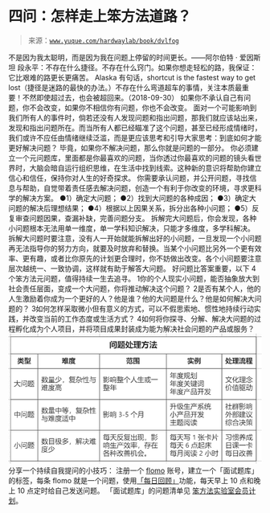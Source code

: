 # 四问：怎样走上笨方法道路？

> 来源：[`www.yuque.com/hardwaylab/book/dvlfog`](https://www.yuque.com/hardwaylab/book/dvlfog)

<ne-quote id="u2cd79b79" data-lake-id="u2cd79b79"><ne-p id="u3df3d121" data-lake-id="u3df3d121"><ne-text id="u4d19b9c9">不是因为我太聪明，而是因为我在问题上停留的时间更长。——阿尔伯特 · 爱因斯坦</ne-text></ne-p></ne-quote> <ne-p id="uf48687ef" data-lake-id="uf48687ef"><ne-text id="u0e468cf6">段永平：不存在什么捷径。不存在什么窍门。如果你想走轻松的路，我保证：它比艰难的路更长更痛苦。</ne-text></ne-p> <ne-p id="u5dd233ca" data-lake-id="u5dd233ca"><ne-text id="ue4fdcce2">Alaska 有句话，shortcut is the fastest way to get lost（捷径是迷路的最快的办法。）不存在什么弯道超车的事情，关注本质最重要！不然即使超过去，也会被超回来。（2018-09-30）</ne-text></ne-p> <ne-p id="u70e427ce" data-lake-id="u70e427ce"><ne-text id="u1742c32a">如果你不承认自己有问题，你不会改变，如果你不相信你有问题，你也不会改变。</ne-text></ne-p> <ne-p id="uca472452" data-lake-id="uca472452"><ne-text id="ud89e49e2">面对一个可能影响到我们所有人的事件时，倘若还没有人发现问题和指出问题，那我们就应该站出来，发现和指出问题所在。而当所有人都已经瞄准了这个问题，甚至已经形成情绪时，我们或许不应任由情绪继续泛滥，而是更应该思考和引导大家思考：到底如何才能更好解决问题？</ne-text></ne-p> <ne-p id="uaae84422" data-lake-id="uaae84422"><ne-text id="uded2d800">毕竟，</ne-text><ne-text id="u2a383ff7">如果你不解决问题，那么你就是问题的一部分。</ne-text></ne-p> <ne-p id="udd3e7c5f" data-lake-id="udd3e7c5f"><ne-text id="u2e8799b1">你必须建立一个元问题库，里面都是你最喜欢的问题，当你透过你最喜欢的问题的镜头看世界时，大脑会暗自运行组织思维，在生活中找到线索。这种新的意识将帮助你建立信心和信任，保持你对人生的好奇探求。</ne-text></ne-p> <ne-p id="ucaa014b8" data-lake-id="ucaa014b8"><ne-text id="ue0d8505d">你需要承认问题，并公开问题，寻找信息与帮助，自觉带着责任感去解决问题，创造一个有利于你改变的环境，寻求更科学的解决方案。</ne-text></ne-p> <ne-uli><ne-uli-i>●</ne-uli-i><ne-uli-c class="ne-uli-content" id="ucb75433b" data-lake-id="ucb75433b"><ne-text id="u7d177b47">1）确定大问题；</ne-text></ne-uli-c></ne-uli> <ne-uli><ne-uli-i>●</ne-uli-i><ne-uli-c class="ne-uli-content" id="u708c9007" data-lake-id="u708c9007"><ne-text id="ub0694226">2）找到大问题的各种成因；</ne-text></ne-uli-c></ne-uli> <ne-uli><ne-uli-i>●</ne-uli-i><ne-uli-c class="ne-uli-content" id="ub6a9dc5a" data-lake-id="ub6a9dc5a"><ne-text id="u6d431f21">3）确定大问题的解决后理想结果；</ne-text></ne-uli-c></ne-uli> <ne-uli><ne-uli-i>●</ne-uli-i><ne-uli-c class="ne-uli-content" id="u274598c0" data-lake-id="u274598c0"><ne-text id="u70ad7673">4）根据以上因果关系，拆分出各种小问题；</ne-text></ne-uli-c></ne-uli> <ne-uli><ne-uli-i>●</ne-uli-i><ne-uli-c class="ne-uli-content" id="u0ed7c07d" data-lake-id="u0ed7c07d"><ne-text id="udf3feff1">5）反复审查问题因果，查漏补缺，完善问题分支。</ne-text></ne-uli-c></ne-uli> <ne-p id="u3a7aff11" data-lake-id="u3a7aff11"><ne-text id="ua0c86952">拆解完大问题后，你会发现，各种小问题根本无法用单一维度，单一学科知识解决，只能才多维度，多学科解决。</ne-text></ne-p> <ne-p id="u525813c8" data-lake-id="u525813c8"><ne-text id="ud87abf9f">拆解大问题时要注意，没有人一开始就能拆解出好的小问题，一旦发现一个小问题再无法指导你的努力方向，就要及时放弃和替换。当某个小问题比另外一个更有效率、更有趣，或者比你原先的计划更合理时，你不妨做出改变。各个小问题要注意层次越统一、一致协调，这样就有助于解答大问题。</ne-text></ne-p> <ne-p id="a20d224c568e48b9d67847a2c66a8c01_p_0" data-lake-id="a20d224c568e48b9d67847a2c66a8c01_p_0"><ne-text id="u703214d1">好问题比答案重要，以下 4 个笨方法元问题，值得持续一生去追寻。</ne-text></ne-p> <ne-oli><ne-oli-i>1</ne-oli-i><ne-oli-c class="ne-oli-content" id="f7de0d8fb9dbd0e675de94be7b2d7e1e" data-lake-id="f7de0d8fb9dbd0e675de94be7b2d7e1e"><ne-text id="uc82c63b1">你的个人现实小问题，能否抽象放大到社会责任层面，变成一个大问题，你将推动解决这个问题？</ne-text></ne-oli-c></ne-oli> <ne-oli><ne-oli-i>2</ne-oli-i><ne-oli-c class="ne-oli-content" id="7a05f66d41c8ed74948715b39ffe1012" data-lake-id="7a05f66d41c8ed74948715b39ffe1012"><ne-text id="u531b1272">是否有某个人，他的人生激励着你成为一个更好的人？他是谁？他的大问题是什么？他是如何解决大问题的？</ne-text></ne-oli-c></ne-oli> <ne-oli><ne-oli-i>3</ne-oli-i><ne-oli-c class="ne-oli-content" id="4e530aee7ba3854d1b5ff71008f6a4b5" data-lake-id="4e530aee7ba3854d1b5ff71008f6a4b5"><ne-text id="u647b2d83">如何怎样采取微小但有意义的方式，可以不假思索地、惯性地持续行动实践，并改变当前的工作态度或生活方式？</ne-text></ne-oli-c></ne-oli> <ne-oli><ne-oli-i>4</ne-oli-i><ne-oli-c class="ne-oli-content" id="94a5dbb1fea79f67c2d4b52593191f2e" data-lake-id="94a5dbb1fea79f67c2d4b52593191f2e"><ne-text id="u3d92c271">如何将你探寻、分解、解决大问题的过程孵化成为个人项目，并将项目成果封装成为能为解决社会问题的产品或服务？</ne-text></ne-oli-c></ne-oli> <ne-p id="u623818fe" data-lake-id="u623818fe"><ne-card data-card-name="image" data-card-type="inline" id="ua05b2641" data-event-boundary="card" class="ne-spacing-all">![image.png](img/33c30cb27650320b8183b93363f1ad80.png)  <ne-hole id="u953b25d2" data-lake-id="u953b25d2"><ne-card data-card-name="hr" data-card-type="block" id="wrGKo" data-event-boundary="card"><ne-p id="u8535be57" data-lake-id="u8535be57"><ne-text id="u9177839f">分享一个持续自我提问的小技巧：</ne-text></ne-p> <ne-p id="u5e6a7eb8" data-lake-id="u5e6a7eb8"><ne-text id="ueb46d57f">注册一个</ne-text> [<ne-text id="ub16bdb73">flomo</ne-text>](https://flomoapp.com/register2/?NDA0MA) <ne-text id="u058b6978">账号，建立一个「面试题库」的标签，每条 flomo 就是一个问题，使用</ne-text>[<ne-text id="u16f543ec">「每日回顾」</ne-text>](https://help.flomoapp.com/advance/lucky.html)<ne-text id="u772da080">功能，每天早上 10 点和晚上 10 点定时给自己发送问题。</ne-text></ne-p> <ne-p id="uc938dd17" data-lake-id="uc938dd17"><ne-text id="uf239d516">「面试题库」的问题清单见</ne-text> [<ne-text id="u4d73b4b9">笨方法实验室会员计划</ne-text>](https://www.yuque.com/hardwaylab/book/bq5a1v)<ne-text id="u0cf52fbd">。</ne-text></ne-p></ne-card></ne-hole></ne-card></ne-p>